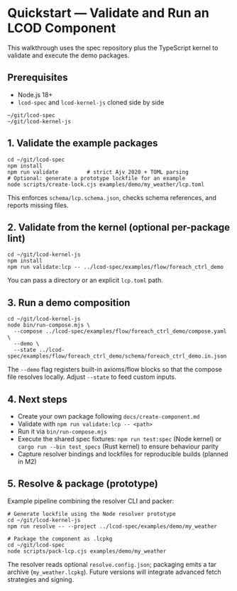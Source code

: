 # Quickstart — Validate and Run an LCOD Component

This walkthrough uses the spec repository plus the TypeScript kernel to validate and execute the demo packages.

## Prerequisites
- Node.js 18+
- `lcod-spec` and `lcod-kernel-js` cloned side by side

```
~/git/lcod-spec
~/git/lcod-kernel-js
```

## 1. Validate the example packages

```
cd ~/git/lcod-spec
npm install
npm run validate         # strict Ajv 2020 + TOML parsing
# Optional: generate a prototype lockfile for an example
node scripts/create-lock.cjs examples/demo/my_weather/lcp.toml
```

This enforces `schema/lcp.schema.json`, checks schema references, and reports missing files.

## 2. Validate from the kernel (optional per-package lint)

```
cd ~/git/lcod-kernel-js
npm install
npm run validate:lcp -- ../lcod-spec/examples/flow/foreach_ctrl_demo
```

You can pass a directory or an explicit `lcp.toml` path.

## 3. Run a demo composition

```
cd ~/git/lcod-kernel-js
node bin/run-compose.mjs \
  --compose ../lcod-spec/examples/flow/foreach_ctrl_demo/compose.yaml \
  --demo \
  --state ../lcod-spec/examples/flow/foreach_ctrl_demo/schema/foreach_ctrl_demo.in.json
```

The `--demo` flag registers built-in axioms/flow blocks so that the compose file resolves locally. Adjust `--state` to feed custom inputs.

## 4. Next steps
- Create your own package following `docs/create-component.md`
- Validate with `npm run validate:lcp -- <path>`
- Run it via `bin/run-compose.mjs`
- Execute the shared spec fixtures: `npm run test:spec` (Node kernel) or `cargo run --bin test_specs` (Rust kernel) to ensure behaviour parity
- Capture resolver bindings and lockfiles for reproducible builds (planned in M2)

## 5. Resolve & package (prototype)

Example pipeline combining the resolver CLI and packer:

```
# Generate lockfile using the Node resolver prototype
cd ~/git/lcod-kernel-js
npm run resolve -- --project ../lcod-spec/examples/demo/my_weather

# Package the component as .lcpkg
cd ~/git/lcod-spec
node scripts/pack-lcp.cjs examples/demo/my_weather
```

The resolver reads optional `resolve.config.json`; packaging emits a tar archive (`my_weather.lcpkg`). Future versions will integrate advanced fetch strategies and signing.
